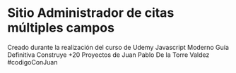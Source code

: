 # Sitio Administrador de citas múltiples campos

Creado durante la realización del curso de Udemy Javascript Moderno Guía Definitiva Construye +20 Proyectos de Juan Pablo De la Torre Valdez #codigoConJuan